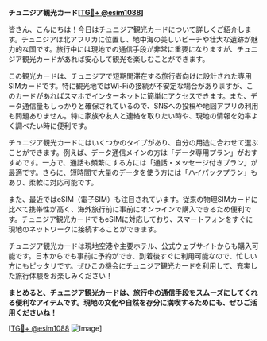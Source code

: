 **チュニジア観光カード[[TG💪+ @esim1088](https://t.me/s/esim1088)]**

皆さん、こんにちは！今日はチュニジア観光カードについて詳しくご紹介します。チュニジアは北アフリカに位置し、地中海の美しいビーチや壮大な遺跡が魅力的な国です。旅行中には現地での通信手段が非常に重要になりますが、チュニジア観光カードがあれば安心して観光を楽しむことができます。

この観光カードは、チュニジアで短期間滞在する旅行者向けに設計された専用SIMカードです。特に観光地ではWi-Fiの接続が不安定な場合がありますが、このカードがあればスマホでインターネットに簡単にアクセスできます。また、データ通信量もしっかりと確保されているので、SNSへの投稿や地図アプリの利用も問題ありません。特に家族や友人と連絡を取りたい時や、現地の情報を効率よく調べたい時に便利です。

チュニジア観光カードにはいくつかのタイプがあり、自分の用途に合わせて選ぶことができます。例えば、データ通信メインの方は「データ専用プラン」がおすすめです。一方で、通話も頻繁にする方には「通話・メッセージ付きプラン」が最適です。さらに、短時間で大量のデータを使う方には「ハイパックプラン」もあり、柔軟に対応可能です。

また、最近ではeSIM（電子SIM）も注目されています。従来の物理SIMカードに比べて携帯性が高く、海外旅行前に事前にオンラインで購入できるため便利です。チュニジア観光カードでもeSIMに対応しており、スマートフォンをすぐに現地のネットワークに接続することができます。

チュニジア観光カードは現地空港や主要ホテル、公式ウェブサイトからも購入可能です。日本からでも事前に予約ができ、到着後すぐに利用可能なので、忙しい方にもピッタリです。ぜひこの機会にチュニジア観光カードを利用して、充実した旅行体験をお楽しみください！

**まとめると、チュニジア観光カードは、旅行中の通信手段をスムーズにしてくれる便利なアイテムです。現地の文化や自然を存分に満喫するためにも、ぜひご活用くださいね！**

[[TG💪+ @esim1088](https://t.me/s/esim1088) ![Image](https://i.postimg.cc/Y0z9fWf4/image.png)]